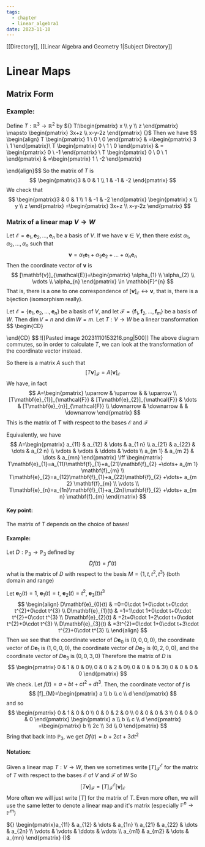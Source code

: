```yaml
---
tags:
  - chapter
  - linear_algebra1
date: 2023-11-10
---
```

[[Directory]], [[Linear Algebra and Geometry 1|Subject Directory]]
# Linear Maps
## Matrix Form
### Example:
Define ${} T:\mathbb{R}^{3}\to{}\mathbb{R}^{2}$ by ${} T:\begin{pmatrix} x \\ y \\ z \end{pmatrix} \mapsto \begin{pmatrix} 3x+z \\ x-y-2z \end{pmatrix}  {}$
Then we have
$$
\begin{align}
 T \begin{pmatrix} 1 \\ 0 \\ 0 \end{pmatrix}  & =\begin{pmatrix} 3 \\ 1 \end{pmatrix}\\
 T \begin{pmatrix} 0 \\ 1 \\ 0 \end{pmatrix}  & = \begin{pmatrix} 0 \\ -1 \end{pmatrix} \\
 T \begin{pmatrix} 0 \\ 0 \\ 1 \end{pmatrix}  & =\begin{pmatrix} 1 \\ -2 \end{pmatrix} 
  
 \end{align}$$
So the matrix of $T$ is 
$$
\begin{pmatrix}3 & 0 & 1 \\ 1 & -1 & -2 \end{pmatrix} 
$$
We check that
$$
\begin{pmatrix}3 & 0 & 1 \\ 1 & -1 & -2 \end{pmatrix} \begin{pmatrix} x \\ y \\ z \end{pmatrix} =\begin{pmatrix} 3x+z \\ x-y-2z \end{pmatrix} 
$$
### Matrix of a linear map ${} V\to{}W {}$
Let ${} \mathcal{E}=\mathbf{e}_{1},\, \mathbf{e}_{2},\,\dots,\,\mathbf{e}_{n} {}$ be a basis of $V$. If we have ${} \mathbf{v} \in V {}$, then there exist ${} \alpha_{1},\, \alpha_{2},\,\dots,\,\alpha_{n} {}$ such that
$$
\mathbf{v}=\alpha_{1}\mathbf{e}_{1}+\alpha_{2}\mathbf{e}_{2}+\dots+\alpha_{n}\mathbf{e}_{n}
$$
Then the coordinate vector of $\mathbf{v}$ is 
$$
[\mathbf{v}]_{\mathcal{E}}=\begin{pmatrix} \alpha_{1} \\ \alpha_{2} \\ \vdots \\ \alpha_{n} \end{pmatrix} \in \mathbb{F}^{n}
$$
That is, there is a one to one correspondence of ${} [\mathbf{v}]_{\mathcal{E}}\leftrightarrow \mathbf{v} {}$, that is, there is a bijection (isomorphism really).

Let ${} \mathcal{E}=\{ \mathbf{e}_{1},\, \mathbf{e}_{2},\,\dots,\,\mathbf{e}_{n} \} {}$ be a basis of $V$, and let ${} \mathcal{F}=\{ \mathbf{f}_{1},\, \mathbf{f}_{2},\,\dots,\,\mathbf{f}_{m} \} {}$ be a basis of $W$. Then ${} \dim V=n {}$ and $\dim W=m$. 
Let ${} T:V\to{}W {}$ be a linear transformation
$$
\begin{CD}

\end{CD}
$$
![[Pasted image 20231110153216.png|500]]
The above diagram commutes, so in order to calculate $T$, we can look at the transformation of the coordinate vector instead.

So there is a matrix $A$ such that
$$
[T\mathbf{v}]_{\mathcal{F}}=A[\mathbf{v}]_{\mathcal{E}}
$$
We have, in fact
$$
A=\begin{pmatrix}
\uparrow & \uparrow &  & \uparrow \\
[T\mathbf{e}_{1}]_{\mathcal{F}} & [T\mathbf{e}_{2}]_{\mathcal{F}} & \dots & [T\mathbf{e}_{n}]_{\mathcal{F}} \\
	\downarrow & \downarrow &  & \downarrow
\end{pmatrix}
$$
This is the matrix of $T$ with respect to the bases $\mathcal{E}$ and ${} \mathcal{F} {}$

Equivalently, we have
$$
A=\begin{pmatrix}
a_{11} & a_{12} & \dots & a_{1 n} \\
a_{21} & a_{22} & \dots & a_{2 n} \\
\vdots & \vdots & \ddots & \vdots  \\
a_{m 1} & a_{m 2} & \dots & a_{mn}
\end{pmatrix} \iff \begin{matrix}
T\mathbf{e}_{1}=a_{11}\mathbf{f}_{1}+a_{21}\mathbf{f}_{2} +\dots+ a_{m 1} \mathbf{f}_{m} \\
T\mathbf{e}_{2}=a_{12}\mathbf{f}_{1}+a_{22}\mathbf{f}_{2} +\dots+ a_{m 2} \mathbf{f}_{m} \\
\vdots \\
T\mathbf{e}_{n}=a_{1n}\mathbf{f}_{1}+a_{2n}\mathbf{f}_{2} +\dots+ a_{m n} \mathbf{f}_{m}
\end{matrix}
$$
#### Key point: 
The matrix of $T$ depends on the choice of bases!

#### Example:
Let ${} D: \mathbb{P}_{3}\to{}\mathbb{P}_{3} {}$ defined by 
$$
Df(t)=f'(t)
$$
what is the matrix of $D$ with respect to the basis ${} M=\{ 1,\, t,\, t^{2},\, t^{3} \} {}$ (both domain and range)

Let ${} \mathbf{e}_{0}(t)=1 {}$, ${} \mathbf{e}_{1}(t)=t {}$, ${} \mathbf{e}_{2}(t)=t^{2} {}$, $\mathbf{e}_{3}(t)t^{3}$
$$
\begin{align}
 D\mathbf{e}_{0}(t) & =0=0\cdot 1+0\cdot t+0\cdot t^{2}+0\cdot t^{3}   \\
D\mathbf{e}_{1}(t) & =1=1\cdot 1+0\cdot t+0\cdot t^{2}+0\cdot t^{3} \\
D\mathbf{e}_{2}(t) & =2t=0\cdot 1+2\cdot t+0\cdot t^{2}+0\cdot t^{3} \\ 
D\mathbf{e}_{3}(t) & =3t^{2}=0\cdot 1+0\cdot t+3\cdot t^{2}+0\cdot t^{3} \\
 \end{align}
$$
Then we see that the coordinate vector of ${} D\mathbf{e}_{0} {}$ is ${} (0,\, 0,\, 0,\, 0) {}$, the coordinate vector of ${} D\mathbf{e}_{1} {}$ is ${} (1,\, 0,\, 0,\, 0) {}$, the coordinate vector of ${} D\mathbf{e}_{2} {}$ is ${} (0,\, 2,\, 0,\, 0) {}$, and the coordinate vector of ${} D\mathbf{e}_{3} {}$ is ${} (0,\, 0,\, 3,\, 0) {}$
Therefore the matrix of ${} D$ is
$$
\begin{pmatrix}
0  & 1 & 0 & 0\\
0  & 0 & 2 & 0\\
0  & 0 & 0 & 3\\
0 & 0 & 0 & 0
\end{pmatrix}
$$
We check. Let ${} f(t)=a+bt+ct^{2}+dt^{3}$. Then, the coordinate vector of $f$ is
$$
[f]_{M}=\begin{pmatrix} a \\ b \\ c \\ d \end{pmatrix} 
$$
and so
$$
\begin{pmatrix}
0 & 1 & 0 & 0 \\
0 & 0 & 2 & 0 \\
0 & 0 & 0 & 3 \\
0 & 0 & 0 & 0
\end{pmatrix}
\begin{pmatrix} a \\ b \\ c \\ d \end{pmatrix} =\begin{pmatrix} b \\ 2c \\ 3d \\ 0 \end{pmatrix} 
$$
Bring that back into ${} \mathbb{P}_{3} {}$, we get $Df(t)=b+2ct+3dt^{2}$
#### Notation:
Given a linear map $T:V\to{}W$, then we sometimes write $[T]^{\mathcal{E}}_{\mathcal{F}}$ for the matrix of $T$ with respect to the bases $\mathcal{E}$ of $V$ and ${} \mathcal{F} {}$ of $W$
So
$$
[T\mathbf{v}]_{\mathcal{F}}=[T]_{\mathcal{F}}^{\mathcal{E}}[\mathbf{v}]_{\mathcal{E}}
$$
More often we will just write $[T]$ for the matrix of $T$. 
Even more often, we will use the same letter to denote a linear map and it's matrix (especially ${} \mathbb{F}^{n}\to{}\mathbb{F}^{m} {}$)

${} \begin{pmatrix}a_{11} & a_{12} & \dots & a_{1n} \\ a_{21} & a_{22} & \dots & a_{2n} \\ \vdots & \vdots & \ddots & \vdots \\ a_{m1} & a_{m2} & \dots & a_{mn} \end{pmatrix} {}$